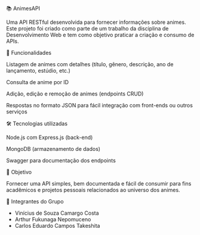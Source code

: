 📚 AnimesAPI

Uma API RESTful desenvolvida para fornecer informações sobre animes. Este projeto foi criado como parte de um trabalho da disciplina de Desenvolvimento Web e tem como objetivo praticar a criação e consumo de APIs.

🚀 Funcionalidades

Listagem de animes com detalhes (título, gênero, descrição, ano de lançamento, estúdio, etc.)

Consulta de anime por ID

Adição, edição e remoção de animes (endpoints CRUD)

Respostas no formato JSON para fácil integração com front-ends ou outros serviços

🛠️ Tecnologias utilizadas

Node.js com Express.js (back-end)

MongoDB (armazenamento de dados)

Swagger para documentação dos endpoints

🎯 Objetivo

Fornecer uma API simples, bem documentada e fácil de consumir para fins acadêmicos e projetos pessoais relacionados ao universo dos animes.

👥 Integrantes do Grupo
- Vinícius de Souza Camargo Costa  
- Arthur Fukunaga Nepomuceno  
- Carlos Eduardo Campos Takeshita
